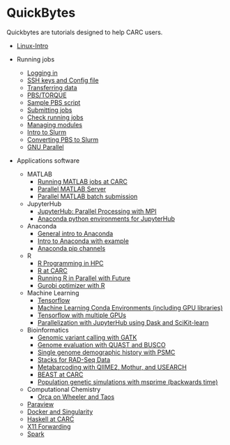 # QuickBytes
Quickbytes are tutorials designed to help CARC users.  

   * [Linux-Intro](https://github.com/UNM-CARC/QuickBytes/blob/master/linux_intro.md)

   * Running jobs
      * [Logging in](https://github.com/UNM-CARC/QuickBytes/blob/master/logging_in.md)
      * [SSH keys and Config file](https://github.com/UNM-CARC/QuickBytes/blob/table-of-contents-readme/ssh_keygen_config.md)
      * [Transferring data](https://github.com/UNM-CARC/QuickBytes/blob/master/transfer_data.md)
      * [PBS/TORQUE](https://github.com/UNM-CARC/QuickBytes/blob/master/pbs-torque.md)
      * [Sample PBS script](https://github.com/UNM-CARC/QuickBytes/blob/master/pbs_scripts2.md)
      * [Submitting jobs](https://github.com/UNM-CARC/QuickBytes/blob/master/submitting_jobs.md)
      * [Check running jobs](https://github.com/UNM-CARC/QuickBytes/blob/master/checking_on_running_jobs.md) 
      * [Managing modules](https://github.com/UNM-CARC/QuickBytes/blob/master/module_management.md)
      * [Intro to Slurm](https://github.com/UNM-CARC/QuickBytes/blob/master/Intro_to_slurm.md)
      * [Converting PBS to Slurm](https://github.com/UNM-CARC/QuickBytes/blob/master/pbs2slurm.md)
      * [GNU Parallel](https://github.com/UNM-CARC/QuickBytes/blob/master/GNU%20Parallel.md)
   
   * Applications software
      * MATLAB
         * [Running MATLAB jobs at CARC](https://github.com/UNM-CARC/QuickBytes/blob/master/running_matlab_jobs.md)
         * [Parallel MATLAB Server](https://github.com/UNM-CARC/QuickBytes/blob/master/ParallelMatlabServer.md)
         * [Parallel MATLAB batch submission](https://github.com/UNM-CARC/QuickBytes/blob/parallel_matlab_profile_creation/Parallel%20MATLAB%20profile%20setup%20and%20batch%20submission.md)
      * JupyterHub
         * [JupyterHub: Parallel Processing with MPI](https://github.com/UNM-CARC/QuickBytes/blob/master/parallelization_with%20Jupyterhub_using_mpi.md)
         * [Anaconda python environments for JupyterHub](https://github.com/UNM-CARC/QuickBytes/blob/master/Anaconda_JupyterHub.md)
      * Anaconda
         * [General intro to Anaconda](https://github.com/UNM-CARC/QuickBytes/blob/master/anaconda_general_intro.md)
         * [Intro to Anaconda with example](https://github.com/UNM-CARC/QuickBytes/blob/master/anaconda_intro.md)
         * [Anaconda pip channels](https://github.com/UNM-CARC/QuickBytes/blob/master/anaconda_pip_channels.md)
      * R
         * [R Programming in HPC](https://github.com/UNM-CARC/QuickBytes/blob/master/R_usage.md)
         * [R at CARC](https://github.com/UNM-CARC/QuickBytes/tree/master/R_at_CARC)
         * [Running R in Parallel with Future](https://github.com/UNM-CARC/QuickBytes/blob/master/Parallel_R_with_Future.ipynb)
         * [Gurobi optimizer with R](https://github.com/UNM-CARC/QuickBytes/blob/master/Gurobi%20optimizer%20with%20R.md)
      * Machine Learning
         * [Tensorflow](https://github.com/UNM-CARC/QuickBytes/blob/master/Tensorflow_documentation.md)
         * [Machine Learning Conda Environments (including GPU libraries)](https://github.com/UNM-CARC/QuickBytes/blob/master/Install%20deep%20learning%20packages.md)
         * [Tensorflow with multiple GPUs](https://github.com/UNM-CARC/QuickBytes/blob/master/multiGPU_tensorflow_tutorial.ipynb)
         * [Parallelization with JupyterHub using Dask and SciKit-learn](https://github.com/UNM-CARC/QuickBytes/blob/master/parallel_jupyterhub_with_dask_and_scikit-learn.md)
      * Bioinformatics
         * [Genomic variant calling with GATK](https://github.com/UNM-CARC/QuickBytes/blob/master/GATK_QuickByte.md)
         * [Genome evaluation with QUAST and BUSCO](https://github.com/UNM-CARC/QuickBytes/blob/master/genome_evaluation.md)
         * [Single genome demographic history with PSMC](https://github.com/UNM-CARC/QuickBytes/blob/master/psmc_quickbyte.md)
         * [Stacks for RAD-Seq Data](https://github.com/UNM-CARC/QuickBytes/blob/master/Stacks_quickbyte.md)
         * [Metabarcoding with QIIME2, Mothur, and USEARCH](https://github.com/UNM-CARC/QuickBytes/blob/master/Metabarcoding.md)
         * [BEAST at CARC](https://github.com/UNM-CARC/QuickBytes/blob/master/Beast_at_CARC.md)
         * [Population genetic simulations with msprime (backwards time)](https://github.com/UNM-CARC/QuickBytes/blob/master/msprime_quickbyte.md)
      * Computational Chemistry
         * [Orca on Wheeler and Taos](https://github.com/UNM-CARC/QuickBytes/blob/master/orca_wheeler_taos.md)
      * [Paraview](https://github.com/UNM-CARC/QuickBytes/blob/master/paraview.md)
      * [Docker and Singularity](https://github.com/UNM-CARC/QuickBytes/blob/master/singularity-markdown-version.md)
      * [Haskell at CARC](https://github.com/UNM-CARC/QuickBytes/blob/master/haskell.md)
      * [X11 Forwarding](https://github.com/UNM-CARC/QuickBytes/blob/master/X11_forwarding.md)
      * [Spark](https://github.com/UNM-CARC/QuickBytes/blob/master/spark.md)
      
      
      
      
      
  
      
      

